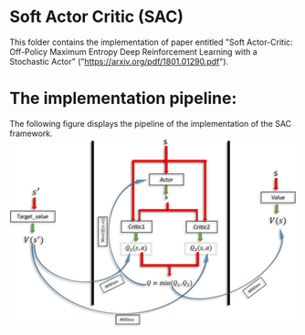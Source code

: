 # Soft Actor Critic (SAC)
This folder contains the implementation of paper entitled "Soft Actor-Critic: Off-Policy Maximum Entropy Deep Reinforcement Learning with a Stochastic Actor" ("https://arxiv.org/pdf/1801.01290.pdf").

# The implementation pipeline:
The following figure displays the pipeline of the implementation of the SAC framework.
![Image](pipeline.JPG)
